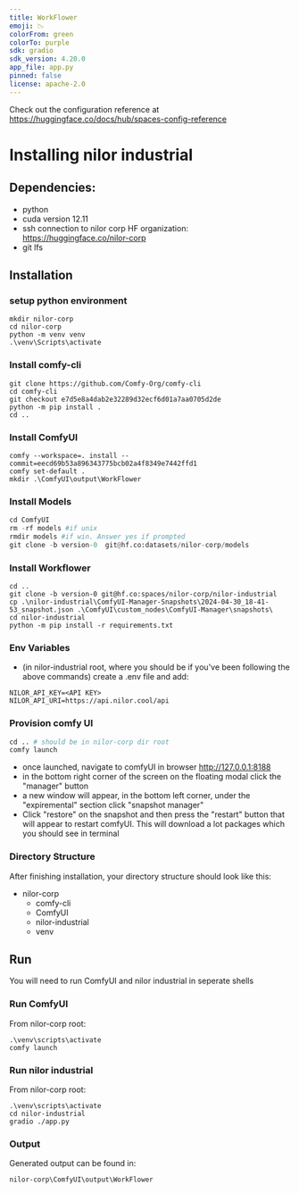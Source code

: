 ```yaml
---
title: WorkFlower
emoji: 📉
colorFrom: green
colorTo: purple
sdk: gradio
sdk_version: 4.20.0
app_file: app.py
pinned: false
license: apache-2.0
---
```


Check out the configuration reference at https://huggingface.co/docs/hub/spaces-config-reference


# Installing nilor industrial

## Dependencies:
- python
- cuda version 12.11
- ssh connection to nilor corp HF organization: https://huggingface.co/nilor-corp
- git lfs


## Installation
### setup python environment
```
mkdir nilor-corp
cd nilor-corp
python -m venv venv
.\venv\Scripts\activate
```

### Install comfy-cli
```
git clone https://github.com/Comfy-Org/comfy-cli
cd comfy-cli
git checkout e7d5e8a4dab2e32289d32ecf6d01a7aa0705d2de
python -m pip install .
cd ..
```

### Install ComfyUI
```
comfy --workspace=. install --commit=eecd69b53a896343775bcb02a4f8349e7442ffd1
comfy set-default .
mkdir .\ComfyUI\output\WorkFlower
```

### Install Models
```py
cd ComfyUI
rm -rf models #if unix
rmdir models #if win. Answer yes if prompted
git clone -b version-0  git@hf.co:datasets/nilor-corp/models
```

### Install Workflower
```
cd ..
git clone -b version-0 git@hf.co:spaces/nilor-corp/nilor-industrial
cp .\nilor-industrial\ComfyUI-Manager-Snapshots\2024-04-30_18-41-53_snapshot.json .\ComfyUI\custom_nodes\ComfyUI-Manager\snapshots\
cd nilor-industrial
python -m pip install -r requirements.txt
```

### Env Variables
- (in nilor-industrial root, where you should be if you've been following the above commands) create a .env file and add:
``` 
NILOR_API_KEY=<API KEY>
NILOR_API_URI=https://api.nilor.cool/api
```

### Provision comfy UI

```py
cd .. # should be in nilor-corp dir root
comfy launch
```
- once launched, navigate to comfyUI in browser  http://127.0.0.1:8188
- in the bottom right corner of the screen on the floating modal click the "manager" button
- a new window will appear, in the bottom left corner, under the "expiremental" section click "snapshot manager"
- Click "restore" on the snapshot and then press the "restart" button that will appear to restart comfyUI. This will download a lot packages which you should see in terminal 

### Directory Structure
After finishing installation, your directory structure should look like this:
- nilor-corp
    - comfy-cli
    - ComfyUI
    - nilor-industrial
    - venv

## Run
You will need to run ComfyUI and nilor industrial in seperate shells

### Run ComfyUI
From nilor-corp root:
```
.\venv\scripts\activate
comfy launch
```

### Run nilor industrial 
From nilor-corp root:
```
.\venv\scripts\activate
cd nilor-industrial
gradio ./app.py
```

### Output
Generated output can be found in:
```
nilor-corp\ComfyUI\output\WorkFlower
```


